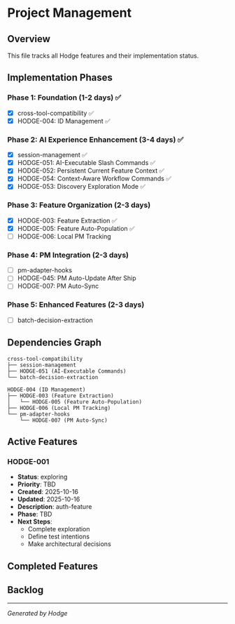 # Project Management

## Overview
This file tracks all Hodge features and their implementation status.

## Implementation Phases

### Phase 1: Foundation (1-2 days) ✅
- [x] cross-tool-compatibility ✅
- [x] HODGE-004: ID Management ✅

### Phase 2: AI Experience Enhancement (3-4 days) ✅
- [x] session-management ✅
- [x] HODGE-051: AI-Executable Slash Commands ✅
- [x] HODGE-052: Persistent Current Feature Context ✅
- [x] HODGE-054: Context-Aware Workflow Commands ✅
- [x] HODGE-053: Discovery Exploration Mode ✅

### Phase 3: Feature Organization (2-3 days)
- [x] HODGE-003: Feature Extraction ✅
- [x] HODGE-005: Feature Auto-Population ✅
- [ ] HODGE-006: Local PM Tracking

### Phase 4: PM Integration (2-3 days)
- [ ] pm-adapter-hooks
- [ ] HODGE-045: PM Auto-Update After Ship
- [ ] HODGE-007: PM Auto-Sync

### Phase 5: Enhanced Features (2-3 days)
- [ ] batch-decision-extraction

## Dependencies Graph

```
cross-tool-compatibility
├── session-management
├── HODGE-051 (AI-Executable Commands)
└── batch-decision-extraction

HODGE-004 (ID Management)
├── HODGE-003 (Feature Extraction)
│   └── HODGE-005 (Feature Auto-Population)
├── HODGE-006 (Local PM Tracking)
└── pm-adapter-hooks
    └── HODGE-007 (PM Auto-Sync)
```

## Active Features


### HODGE-001
- **Status**: exploring
- **Priority**: TBD
- **Created**: 2025-10-16
- **Updated**: 2025-10-16
- **Description**: auth-feature
- **Phase**: TBD
- **Next Steps**:
  - Complete exploration
  - Define test intentions
  - Make architectural decisions

## Completed Features

## Backlog

---
*Generated by Hodge*
